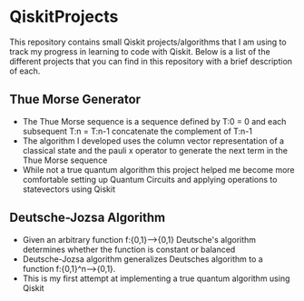# QiskitProjects
This repository contains small Qiskit projects/algorithms that I am using to track my progress in learning to code with Qiskit. 
Below is a list of the different projects that you can find in this repository with a brief description of each.

## Thue Morse Generator
+ The Thue Morse sequence is a sequence defined by T:0 = 0 and each subsequent T:n = T:n-1 concatenate the complement of T:n-1
+ The algorithm I developed uses the column vector representation of a classical state and the pauli x operator to generate the next term in the Thue Morse sequence
+ While not a true quantum algorithm this project helped me become more comfortable setting up Quantum Circuits and applying operations to statevectors using Qiskit

## Deutsche-Jozsa Algorithm
+ Given an arbitrary function f:{0,1}-->{0,1} Deutsche's algorithm determines whether the function is constant or balanced
+ Deutsche-Jozsa algorithm generalizes Deutsches algorithm to a function f:{0,1}^n-->{0,1}.
+ This is my first attempt at implementing a true quantum algorithm using Qiskit

